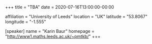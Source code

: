 +++
title = "TBA"
date = 2020-07-16T13:00:00-00:00

affiliation = "University of Leeds"
location = "UK"
latitude = "53.8067"
longitude = "-1.555"

[speaker]
  name = "Karin Baur"
  homepage = "http://www1.maths.leeds.ac.uk/~pmtkb/"
+++
